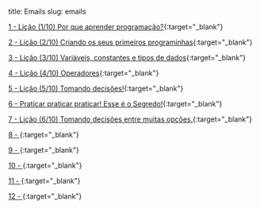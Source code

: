 title: Emails
slug: emails

[1 - Lição (1/10) Por que aprender programação?](/pages/email-1-licao-1-por-que-aprender-programacao.html){:target="\_blank"}

[2 - Lição (2/10) Criando os seus primeiros programinhas](/pages/email-2-licao-2-criando-os-seus-primeiros-programinhas.html){:target="\_blank"}

[3 - Lição (3/10) Variáveis, constantes e tipos de dados](/pages/email-3-licao-3-variaveis-constantes-e-tipos-de-dados.html){:target="\_blank"}

[4 - Lição (4/10) Operadores](/pages/email-4-licao-4-operadores.html){:target="\_blank"}

[5 - Lição (5/10) Tomando decisões!](/pages/email-5-licao-5-tomando-decisoes.html){:target="\_blank"}

[6 - Praticar praticar praticar! Esse é o Segredo!](/pages/email-6-metade-do-minicurso.html){:target="\_blank"}

[7 - Lição (6/10) Tomando decisões entre muitas opções.](/pages/email-7-licao-6-tomando-decisoes-entre-muitas-opcoes.html){:target="\_blank"}

[8 - ](/pages/.html){:target="\_blank"}

[9 - ](/pages/.html){:target="\_blank"}

[10 - ](/pages/.html){:target="\_blank"}

[11 - ](/pages/.html){:target="\_blank"}

[12 - ](/pages/.html){:target="\_blank"}
